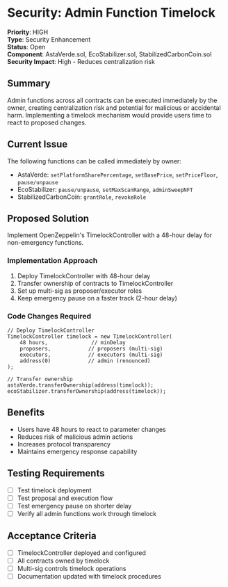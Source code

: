 # Security: Admin Function Timelock

**Priority**: HIGH  
**Type**: Security Enhancement  
**Status**: Open  
**Component**: AstaVerde.sol, EcoStabilizer.sol, StabilizedCarbonCoin.sol  
**Security Impact**: High - Reduces centralization risk

## Summary

Admin functions across all contracts can be executed immediately by the owner, creating centralization risk and potential for malicious or accidental harm. Implementing a timelock mechanism would provide users time to react to proposed changes.

## Current Issue

The following functions can be called immediately by owner:

- AstaVerde: `setPlatformSharePercentage`, `setBasePrice`, `setPriceFloor`, `pause/unpause`
- EcoStabilizer: `pause/unpause`, `setMaxScanRange`, `adminSweepNFT`
- StabilizedCarbonCoin: `grantRole`, `revokeRole`

## Proposed Solution

Implement OpenZeppelin's TimelockController with a 48-hour delay for non-emergency functions.

### Implementation Approach

1. Deploy TimelockController with 48-hour delay
2. Transfer ownership of contracts to TimelockController
3. Set up multi-sig as proposer/executor roles
4. Keep emergency pause on a faster track (2-hour delay)

### Code Changes Required

```solidity
// Deploy TimelockController
TimelockController timelock = new TimelockController(
    48 hours,              // minDelay
    proposers,            // proposers (multi-sig)
    executors,            // executors (multi-sig)
    address(0)            // admin (renounced)
);

// Transfer ownership
astaVerde.transferOwnership(address(timelock));
ecoStabilizer.transferOwnership(address(timelock));
```

## Benefits

- Users have 48 hours to react to parameter changes
- Reduces risk of malicious admin actions
- Increases protocol transparency
- Maintains emergency response capability

## Testing Requirements

- [ ] Test timelock deployment
- [ ] Test proposal and execution flow
- [ ] Test emergency pause on shorter delay
- [ ] Verify all admin functions work through timelock

## Acceptance Criteria

- [ ] TimelockController deployed and configured
- [ ] All contracts owned by timelock
- [ ] Multi-sig controls timelock operations
- [ ] Documentation updated with timelock procedures
